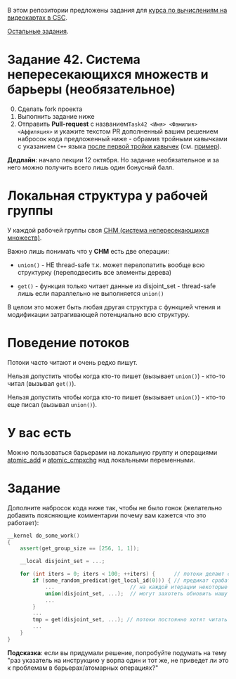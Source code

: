 В этом репозитории предложены задания для [курса по вычислениям на видеокартах в CSC](https://compscicenter.ru/courses/video_cards_computation/2020-autumn/).

[Остальные задания](https://github.com/GPGPUCourse/GPGPUTasks2020/).

# Задание 42. Система непересекающихся множеств и барьеры (необязательное)

0. Сделать fork проекта
1. Выполнить задание ниже
2. Отправить **Pull-request** с названием```Task42 <Имя> <Фамилия> <Аффиляция>``` и укажите текстом PR дополненный вашим решением набросок кода предложенный ниже - обрамив тройными кавычками с указанием ```C++``` языка [после первой тройки кавычек](https://docs.github.com/en/free-pro-team@latest/github/writing-on-github/creating-and-highlighting-code-blocks#fenced-code-blocks) (см. [пример](https://github.com/GPGPUCourse/GPGPUTasks2020/blame/b544d77cd4bc96b92b4a62d1eaaebf05075bf582/README.md#L45-L63)).

**Дедлайн**: начало лекции 12 октября. Но задание необязательное и за него можно получить всего лишь один бонусный балл.

Локальная структура у рабочей группы
=========

У каждой рабочей группы своя [СНМ (система непересекающихся множеств)](https://neerc.ifmo.ru/wiki/index.php?title=%D0%A1%D0%9D%D0%9C_(%D1%80%D0%B5%D0%B0%D0%BB%D0%B8%D0%B7%D0%B0%D1%86%D0%B8%D1%8F_%D1%81_%D0%BF%D0%BE%D0%BC%D0%BE%D1%89%D1%8C%D1%8E_%D0%BB%D0%B5%D1%81%D0%B0_%D0%BA%D0%BE%D1%80%D0%BD%D0%B5%D0%B2%D1%8B%D1%85_%D0%B4%D0%B5%D1%80%D0%B5%D0%B2%D1%8C%D0%B5%D0%B2)).

Важно лишь понимать что у **СНМ** есть две операции:

 - ```union()``` - НЕ thread-safe т.к. может перелопатить вообще всю структурку (переподвесить все элементы дерева)

 - ```get()``` - функция только читает данные из disjoint_set - thread-safe лишь если параллельно не выполняется ```union()```

В целом это может быть любая другая структура с функцией чтения и модификации затрагивающей потенциально всю структуру.

Поведение потоков
=========

Потоки часто читают и очень редко пишут.

Нельзя допустить чтобы когда кто-то пишет (вызывает ```union()```) - кто-то читал (вызывал ```get()```).

Нельзя допустить чтобы когда кто-то пишет (вызывает ```union()```) - кто-то еще писал (вызывал ```union()```).

У вас есть
=========

Можно пользоваться барьерами на локальную группу и операциями [atomic_add](https://www.khronos.org/registry/OpenCL/sdk/1.2/docs/man/xhtml/atomic_add.html) и [atomic_cmpxchg](https://www.khronos.org/registry/OpenCL/sdk/1.2/docs/man/xhtml/atomic_cmpxchg.html) над локальными переменными.

Задание
=========

Дополните набросок кода ниже так, чтобы не было гонок (желательно добавить поясняющие комментарии почему вам кажется что это работает):

```C++
__kernel do_some_work()
{
    assert(get_group_size == [256, 1, 1]);

    __local disjoint_set = ...;

    for (int iters = 0; iters < 100; ++iters) {      // потоки делают сто итераций
        if (some_random_predicat(get_local_id(0))) { // предикат срабатывает очень редко (например шанс - 0.1%)
            ...                        // на каждой итерации некоторые потоки
            union(disjoint_set, ...);  // могут захотеть обновить нашу структурку
            ...
        }
        ...
        tmp = get(disjoint_set, ...); // потоки постоянно хотят читать из структурки
        ...
    }
}
```

**Подсказка**: если вы придумали решение, попробуйте подумать на тему "раз указатель на инструкцию у ворпа один и тот же, не приведет ли это к проблемам в барьерах/атомарных операциях?"
